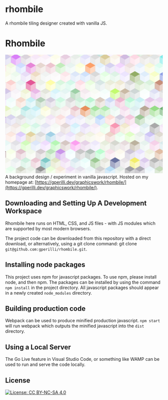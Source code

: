 # rhombile
A rhombile tiling designer created with vanilla JS.
# Rhombile
![Rhombile](/graphics-rhombile.png)
A background design / experiment in vanilla javascript. Hosted on my homepage at: [https://gperilli.dev/graphicswork/rhombile/](https://gperilli.dev/graphicswork/rhombile/).

## Downloading and Setting Up A Development Workspace

Rhombile here runs on HTML, CSS, and JS files - with JS modules which are supported by most modern browsers. 

The project code can be downloaded from this repository with a direct download, or alternatively, using a git clone command: git clone `git@github.com:gperilli/rhombile.git`.

## Installing node packages
This project uses npm for javascript packages. To use npm, please install node, and then npm. The packages can be installed by using the command `npm install` in the project directory. All javascript packages should appear in a newly created `node_modules` directory.

## Building production code
Webpack can be used to produce minified production javascript. `npm start` will run webpack which outputs the minified javascript into the `dist` directory.

## Using a Local Server

The Go Live feature in Visual Studio Code, or something like WAMP can be used to run and serve the code locally.

## License
[![License: CC BY-NC-SA 4.0](https://img.shields.io/badge/License-CC%20BY--NC--SA%204.0-lightgrey.svg)](https://creativecommons.org/licenses/by-nc-sa/4.0/)
